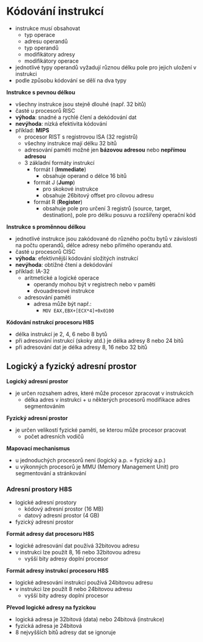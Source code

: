 # Kódování instrukcí

- instrukce musí obsahovat
	- typ operace
	- adresu operandů
	- typ operandů
	- modifikátory adresy
	- modifikátory operace
- jednotlivé typy operandů vyžadují různou délku pole pro jejich uložení v instrukci
- podle způsobu kódování se dělí na dva typy

**Instrukce s pevnou délkou**
- všechny instrukce jsou stejně dlouhé (např. 32 bitů)
- časté u procesorů RISC
- **výhoda**: snadné a rychlé člení a dekódování dat
- **nevýhoda**: nízká efektivita kódování
- příklad: **MIPS**
	- procesor RIST s registrovou ISA (32 registrů)
	- všechny instrukce mají délku 32 bitů
	- adresování paměti možné jen **bázovou adresou** nebo **nepřímou adresou**
	- 3 základní formáty instrukcí
		- formát I (**Immediate**)
			- obsahuje operand o délce 16 bitů
		- formát J (**Jump**)
			- pro skokové instrukce
			- obsahuje 26bitový offset pro cílovou adresu
		- formát R (**Register**)
			- obsahuje pole pro určení 3 registrů (source, target, destination), pole pro délku posuvu a rozšířený operační kód

**Instrukce s proměnnou délkou**
- jednotlivé instrukce jsou zakódované do různého počtu bytů v závislosti na počtu operandů, délce adresy nebo přímého operandu atd.
- časté u procesorů CISC
- **výhoda**: efektivnější kódování složitých instrukcí
- **nevýhoda**: obtížné čtení a dekódování
- příklad: IA-32
	- aritmetické a logické operace
		- operandy mohou být v registrech nebo v paměti
		- dvouadresové instrukce
	- adresování paměti
		- adresa může být např.:
			- `MOV EAX,EBX+[ECX*4]+0x0100`

**Kódování nstrukcí procesoru H8S**
- délka instrukcí je 2, 4, 6 nebo 8 bytů
- při adresování instrukcí (skoky atd.) je délka adresy 8 nebo 24 bitů
- při adresování dat je délka adresy 8, 16 nebo 32 bitů

## Logický a fyzický adresní prostor

**Logický adresní prostor**
- je určen rozsahem adres, které může procesor zpracovat v instrukcích
	- délka adres v instrukci + u některých procesorů modifikace adres segmentováním

**Fyzický adresní prostor**
- je určen velikostí fyzické paměti, se kterou může procesor pracovat
	- počet adresních vodičů

**Mapovací mechanismus**
- u jednoduchých procesorů není (logický a.p. = fyzický a.p.)
- u výkonných procesorů je MMU (Memory Management Unit) pro segmentování a stránkování

### Adresní prostory H8S

- logické adresní prostory
	- kódový adresní prostor (16 MB)
	- datový adresní prostor (4 GB)
- fyzický adresní prostor

**Formát adresy dat procesoru H8S**
- logické adresování dat používá 32bitovou adresu
- v instrukci lze použít 8, 16 nebo 32bitovou adresu
	- vyšší bity adresy doplní procesor

**Formát adresy instrukcí procesoru H8S**
- logické adresování instrukcí používá 24bitovou adresu
- v instrukci lze použít 8 nebo 24bitovou adresu
	- vyšší bity adresy doplní procesor

**Převod logické adresy na fyzickou**
- logická adresa je 32bitová (data) nebo 24bitová (instrukce)
- fyzická adresa je 24bitová
- 8 nejvyšších bitů adresy dat se ignoruje